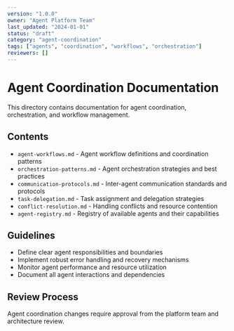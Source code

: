 ```yaml
---
version: "1.0.0"
owner: "Agent Platform Team"
last_updated: "2024-01-01"
status: "draft"
category: "agent-coordination"
tags: ["agents", "coordination", "workflows", "orchestration"]
reviewers: []
---
```


# Agent Coordination Documentation

This directory contains documentation for agent coordination, orchestration, and workflow management.

## Contents

- `agent-workflows.md` - Agent workflow definitions and coordination patterns
- `orchestration-patterns.md` - Agent orchestration strategies and best practices
- `communication-protocols.md` - Inter-agent communication standards and protocols
- `task-delegation.md` - Task assignment and delegation strategies
- `conflict-resolution.md` - Handling conflicts and resource contention
- `agent-registry.md` - Registry of available agents and their capabilities

## Guidelines

- Define clear agent responsibilities and boundaries
- Implement robust error handling and recovery mechanisms
- Monitor agent performance and resource utilization
- Document all agent interactions and dependencies

## Review Process

Agent coordination changes require approval from the platform team and architecture review.
